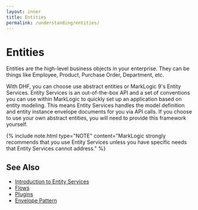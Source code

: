 ```yaml
---
layout: inner
title: Entities
permalink: /understanding/entities/
---
```


# Entities

Entities are the high-level business objects in your enterprise. They can be things like Employee, Product, Purchase Order, Department, etc.

With DHF, you can choose use abstract entities or MarkLogic 9's Entity Services. Entity Services is an out-of-the-box API and a set of conventions you can use within MarkLogic to quickly set up an application based on entity modeling. This means Entity Services handles the model definition and entity instance envelope documents for you via API calls. If you choose to use your own abstract entities, you will need to provide this framework yourself.

{% include note.html type="NOTE" content="MarkLogic strongly recommends that you use Entity Services unless you have specific needs that Entity Services cannot address." %}


## See Also
- [Introduction to Entity Services](https://docs.marklogic.com/guide/entity-services/intro)
- [Flows](/understanding/flows/)
- [Plugins](/understanding/plugins/)
- [Envelope Pattern](/understanding/envelope-pattern/)
